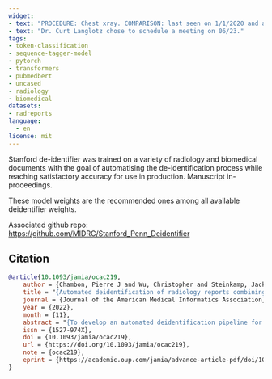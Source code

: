 ```yaml
---
widget:
- text: "PROCEDURE: Chest xray. COMPARISON: last seen on 1/1/2020 and also record dated of March 1st, 2019. FINDINGS: patchy airspace opacities. IMPRESSION: The results of the chest xray of January 1 2020 are the most concerning ones. The patient was transmitted to another service of UH Medical Center under the responsability of Dr. Perez. We used the system MedClinical data transmitter and sent the data on 2/1/2020, under the ID 5874233. We received the confirmation of Dr Perez. He is reachable at 567-493-1234."
- text: "Dr. Curt Langlotz chose to schedule a meeting on 06/23."
tags:
- token-classification
- sequence-tagger-model
- pytorch
- transformers
- pubmedbert
- uncased
- radiology
- biomedical
datasets:
- radreports
language:
  - en
license: mit
---
```

Stanford de-identifier was trained on a variety of radiology and biomedical documents with the goal of automatising the de-identification process while reaching satisfactory accuracy for use in production. Manuscript in-proceedings. 

These model weights are the recommended ones among all available deidentifier weights.

Associated github repo: https://github.com/MIDRC/Stanford_Penn_Deidentifier

## Citation

```bibtex
@article{10.1093/jamia/ocac219,
    author = {Chambon, Pierre J and Wu, Christopher and Steinkamp, Jackson M and Adleberg, Jason and Cook, Tessa S and Langlotz, Curtis P},
    title = "{Automated deidentification of radiology reports combining transformer and “hide in plain sight” rule-based methods}",
    journal = {Journal of the American Medical Informatics Association},
    year = {2022},
    month = {11},
    abstract = "{To develop an automated deidentification pipeline for radiology reports that detect protected health information (PHI) entities and replaces them with realistic surrogates “hiding in plain sight.”In this retrospective study, 999 chest X-ray and CT reports collected between November 2019 and November 2020 were annotated for PHI at the token level and combined with 3001 X-rays and 2193 medical notes previously labeled, forming a large multi-institutional and cross-domain dataset of 6193 documents. Two radiology test sets, from a known and a new institution, as well as i2b2 2006 and 2014 test sets, served as an evaluation set to estimate model performance and to compare it with previously released deidentification tools. Several PHI detection models were developed based on different training datasets, fine-tuning approaches and data augmentation techniques, and a synthetic PHI generation algorithm. These models were compared using metrics such as precision, recall and F1 score, as well as paired samples Wilcoxon tests.Our best PHI detection model achieves 97.9 F1 score on radiology reports from a known institution, 99.6 from a new institution, 99.5 on i2b2 2006, and 98.9 on i2b2 2014. On reports from a known institution, it achieves 99.1 recall of detecting the core of each PHI span.Our model outperforms all deidentifiers it was compared to on all test sets as well as human labelers on i2b2 2014 data. It enables accurate and automatic deidentification of radiology reports.A transformer-based deidentification pipeline can achieve state-of-the-art performance for deidentifying radiology reports and other medical documents.}",
    issn = {1527-974X},
    doi = {10.1093/jamia/ocac219},
    url = {https://doi.org/10.1093/jamia/ocac219},
    note = {ocac219},
    eprint = {https://academic.oup.com/jamia/advance-article-pdf/doi/10.1093/jamia/ocac219/47220191/ocac219.pdf},
}
```